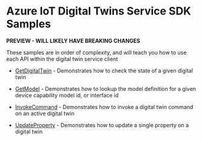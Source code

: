 # Azure IoT Digital Twins Service SDK Samples

**PREVIEW - WILL LIKELY HAVE BREAKING CHANGES**

These samples are in order of complexity, and will teach you how to use each API within the digital twin service client 

- [GetDigitalTwin](GetDigitalTwin) - Demonstrates how to check the state of a given digital twin

- [GetModel](GetModel) - Demonstrates how to lookup the model definition for a given device capability model id, or interface id

- [InvokeCommand](InvokeCommand) - Demonstrates how to invoke a digital twin command on an active digital twin

- [UpdateProperty](UpdateProperty) - Demonstrates how to update a single property on a digital twin

